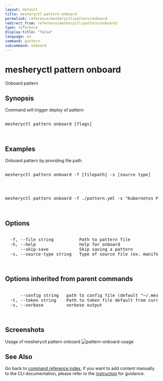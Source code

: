 ```yaml
---
layout: default
title: mesheryctl-pattern-onboard
permalink: reference/mesheryctl/pattern/onboard
redirect_from: reference/mesheryctl/pattern/onboard/
type: reference
display-title: "false"
language: en
command: pattern
subcommand: onboard
---
```


# mesheryctl pattern onboard

Onboard pattern

## Synopsis

Command will trigger deploy of pattern
<pre class='codeblock-pre'>
<div class='codeblock'>
mesheryctl pattern onboard [flags]

</div>
</pre> 

## Examples

Onboard pattern by providing file path
<pre class='codeblock-pre'>
<div class='codeblock'>
mesheryctl pattern onboard -f [filepath] -s [source type]

</div>
</pre> 

<pre class='codeblock-pre'>
<div class='codeblock'>
mesheryctl pattern onboard -f ./pattern.yml -s "Kubernetes Manifest"

</div>
</pre> 

## Options

<pre class='codeblock-pre'>
<div class='codeblock'>
  -f, --file string          Path to pattern file
  -h, --help                 help for onboard
      --skip-save            Skip saving a pattern
  -s, --source-type string   Type of source file (ex. manifest / compose / helm)

</div>
</pre>

## Options inherited from parent commands

<pre class='codeblock-pre'>
<div class='codeblock'>
      --config string   path to config file (default "~/.meshery/config.yaml")
  -t, --token string    Path to token file default from current context
  -v, --verbose         verbose output

</div>
</pre>

## Screenshots

Usage of mesheryctl pattern onboard
![pattern-onboard-usage](/assets/img/mesheryctl/pattern-onboard.png)

## See Also

Go back to [command reference index](/reference/mesheryctl/), if you want to add content manually to the CLI documentation, please refer to the [instruction](/project/contributing/contributing-cli#preserving-manually-added-documentation) for guidance.
